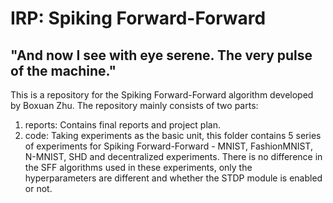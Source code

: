 # IRP: Spiking Forward-Forward

## "And now I see with eye serene. The very pulse of the machine."
This is a repository for the Spiking Forward-Forward algorithm developed by Boxuan Zhu. The repository mainly consists of two parts:

1. reports: Contains final reports and project plan.
3. code: Taking experiments as the basic unit, this folder contains 5 series of experiments for Spiking Forward-Forward - MNIST, FashionMNIST, N-MNIST, SHD and decentralized experiments. There is no difference in the SFF algorithms used in these experiments, only the hyperparameters are different and whether the STDP module is enabled or not.
